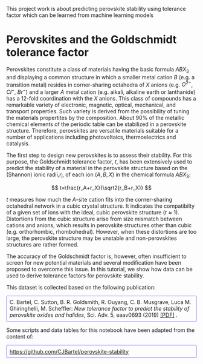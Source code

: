 This project work is about predicting perovskite stability  using tolerance factor which can be learned from machine learning models
# Perovskites and the Goldschmidt tolerance factor

Perovskites constitute a class of materials having the basic formula $ABX_3$ and displaying a common structure in which a smaller metal cation $B$ (e.g. a transition metal) resides in corner-sharing octahedra of $X$ anions (e.g. $O^{2-}$, $Cl^-$, $Br^-$) and a larger $A$ metal cation (e.g. alkali, alkaline earth or lanthanide) has a 12-fold coordination with the $X$ anions. This class of compounds has a remarkable variety of electronic, magnetic, optical, mechanical, and transport properties. Such variety is derived from the possibility of tuning the materials propertites by the composition. About 90% of the metallic chemical elements of the periodic table can be stabilized in a perovskite structure. Therefore, perovskites are versatile materials suitable for a number of applications including photovoltaics, thermoelectrics and catalysis. 

The first step to design new perovskites is to assess their stability. For this purpose, the Goldschmidt tolerance factor, $t$, has been extensively used to predict the stability of a material in the perovskite structure based on the (Shannon) ionic radii,$r_i$, of each ion $(A,B,X)$ in the chemical formula $ABX_3$: 

$$ t=\frac{r_A+r_X}{\sqrt2(r_B+r_X)} $$

$t$ measures how much the $A$-site cation fits into the corner-sharing octahedral network in a cubic crystal structure. It indicates the compatibilty of a given set of ions with the ideal, cubic perovskite structure ($t\approx1$). Distortions from the cubic structure arise from size mismatch between cations and anions, which results in perovskite structures other than cubic (e.g. orthorhombic, rhombohedral). However, when these distortions are too large, the perovskite structure may be unstable and non-perovskites structures are rather formed.

The accuracy of the Goldschmidt factor is, however, often insufficient to screen for new potential materials and several modification have been proposed to overcome this issue. In this tutorial, we show how data can be used to derive tolerance factors for perovskite stability. 

This dataset is collected based on the following publication:

<div style="padding: 1ex; margin-top: 1ex; margin-bottom: 1ex; border-style: dotted; border-width: 1pt; border-color: blue; border-radius: 3px;">
C. Bartel, C. Sutton, B. R. Goldsmith, R. Ouyang, C. B. Musgrave, Luca M. Ghiringhelli, M. Scheffler: <span style="font-style: italic;">New tolerance factor to predict the stability of perovskite oxides and halides</span>, Sci. Adv.  5, eaav0693 (2019) <a href="https://advances.sciencemag.org/content/advances/5/2/eaav0693.full.pdf" target="_blank">[PDF]</a> .
</div>

Some scripts and data tables for this notebook have been adapted from the content of: 
<div style="padding: 1ex; margin-top: 1ex; margin-bottom: 1ex; border-style: dotted; border-width: 1pt; border-color: blue; border-radius: 3px;">
<a href="https://github.com/CJBartel/perovskite-stability" target="_blank">https://github.com/CJBartel/perovskite-stability</a> 
</div>

